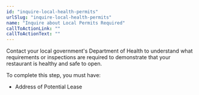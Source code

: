 ```yaml
---
id: "inquire-local-health-permits"
urlSlug: "inquire-local-health-permits"
name: "Inquire about Local Permits Required"
callToActionLink: ""
callToActionText: ""
---
```


Contact your local government's Department of Health to understand what requirements or inspections are required to demonstrate that your restaurant is healthy and safe to open. 
        
To complete this step, you must have:
- Address of Potential Lease
